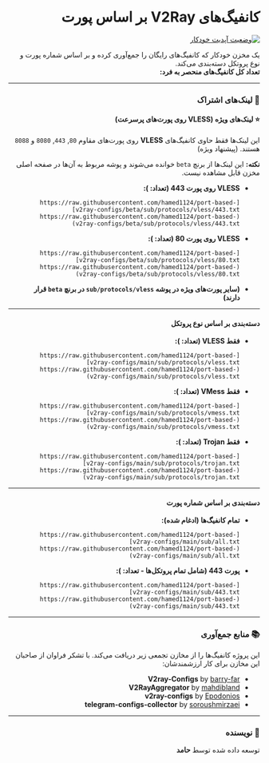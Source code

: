 <div dir="rtl">

# کانفیگ‌های V2Ray بر اساس پورت

[![وضعیت آپدیت خودکار](https://github.com/hamed1124/port-based-v2ray-configs/actions/workflows/main.yml/badge.svg)](https://github.com/hamed1124/port-based-v2ray-configs/actions/workflows/main.yml)

یک مخزن خودکار که کانفیگ‌های رایگان را جمع‌آوری کرده و بر اساس شماره پورت و نوع پروتکل دسته‌بندی می‌کند.
<br>
**تعداد کل کانفیگ‌های منحصر به فرد: <!-- TOTAL_CONFIGS -->**

---

### 🚀 لینک‌های اشتراک

#### ⭐ لینک‌های ویژه (VLESS روی پورت‌های پرسرعت)
این لینک‌ها فقط حاوی کانفیگ‌های **VLESS** روی پورت‌های مقاوم `80`, `443`, `8080` و `8088` هستند. (پیشنهاد ویژه)

**نکته:** این لینک‌ها از برنچ `beta` خوانده می‌شوند و پوشه مربوط به آن‌ها در صفحه اصلی مخزن قابل مشاهده نیست.

- **VLESS روی پورت 443 (تعداد: <!-- VLESS_SPECIAL_443 -->):**
  ```
  [https://raw.githubusercontent.com/hamed1124/port-based-v2ray-configs/beta/sub/protocols/vless/443.txt](https://raw.githubusercontent.com/hamed1124/port-based-v2ray-configs/beta/sub/protocols/vless/443.txt)
  ```
- **VLESS روی پورت 80 (تعداد: <!-- VLESS_SPECIAL_80 -->):**
  ```
  [https://raw.githubusercontent.com/hamed1124/port-based-v2ray-configs/beta/sub/protocols/vless/80.txt](https://raw.githubusercontent.com/hamed1124/port-based-v2ray-configs/beta/sub/protocols/vless/80.txt)
  ```
- **(سایر پورت‌های ویژه در پوشه `sub/protocols/vless` در برنچ `beta` قرار دارند)**

---

#### دسته‌بندی بر اساس نوع پروتکل

- **فقط VLESS (تعداد: <!-- VLESS_TOTAL -->):**
  ```
  [https://raw.githubusercontent.com/hamed1124/port-based-v2ray-configs/main/sub/protocols/vless.txt](https://raw.githubusercontent.com/hamed1124/port-based-v2ray-configs/main/sub/protocols/vless.txt)
  ```
- **فقط VMess (تعداد: <!-- VMESS_TOTAL -->):**
  ```
  [https://raw.githubusercontent.com/hamed1124/port-based-v2ray-configs/main/sub/protocols/vmess.txt](https://raw.githubusercontent.com/hamed1124/port-based-v2ray-configs/main/sub/protocols/vmess.txt)
  ```
- **فقط Trojan (تعداد: <!-- TROJAN_TOTAL -->):**
  ```
  [https://raw.githubusercontent.com/hamed1124/port-based-v2ray-configs/main/sub/protocols/trojan.txt](https://raw.githubusercontent.com/hamed1124/port-based-v2ray-configs/main/sub/protocols/trojan.txt)
  ```

---

#### دسته‌بندی بر اساس شماره پورت

- **تمام کانفیگ‌ها (ادغام شده):**
  ```
  [https://raw.githubusercontent.com/hamed1124/port-based-v2ray-configs/main/sub/all.txt](https://raw.githubusercontent.com/hamed1124/port-based-v2ray-configs/main/sub/all.txt)
  ```

- **پورت 443 (شامل تمام پروتکل‌ها - تعداد: <!-- PORT_443_TOTAL -->):**
  ```
  [https://raw.githubusercontent.com/hamed1124/port-based-v2ray-configs/main/sub/443.txt](https://raw.githubusercontent.com/hamed1124/port-based-v2ray-configs/main/sub/443.txt)
  ```

---

### 📚 منابع جمع‌آوری

این پروژه کانفیگ‌ها را از مخازن تجمعی زیر دریافت می‌کند. با تشکر فراوان از صاحبان این مخازن برای کار ارزشمندشان:

- **V2ray-Configs** by [barry-far](https://github.com/barry-far/V2ray-Configs)
- **V2RayAggregator** by [mahdibland](https://github.com/mahdibland/V2RayAggregator)
- **v2ray-configs** by [Epodonios](https://github.com/Epodonios/v2ray-configs)
- **telegram-configs-collector** by [soroushmirzaei](https://github.com/soroushmirzaei/telegram-configs-collector)

---

### 👤 نویسنده

توسعه داده شده توسط **حامد**

</div>

